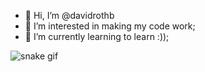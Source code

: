 - 👋 Hi, I’m @davidrothb
- 👀 I’m interested in making my code work;
- 🌱 I’m currently learning to learn :));

![snake gif](https://github.com/davidrothb/davidrothb/blob/output/github-contribution-grid-snake.svg)

<!---
drbauer03/drbauer03 is a ✨ special ✨ repository because its `README.md` (this file) appears on your GitHub profile.
You can click the Preview link to take a look at your changes.
--->
